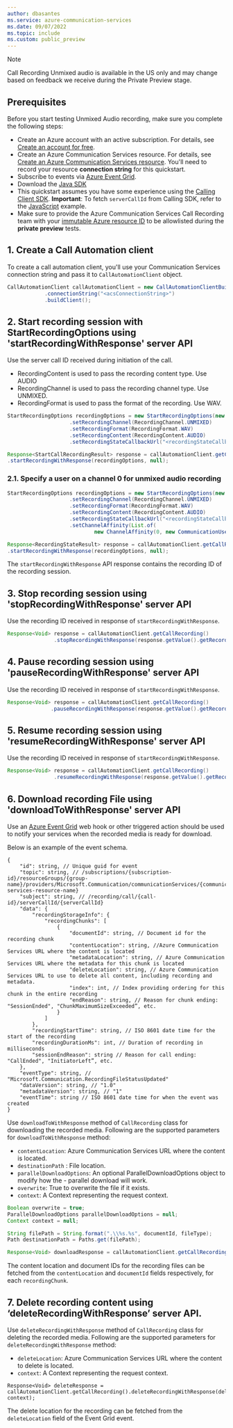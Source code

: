```yaml
---
author: dbasantes
ms.service: azure-communication-services
ms.date: 09/07/2022
ms.topic: include
ms.custom: public_preview
---
```


> [!NOTE]
> Call Recording Unmixed audio is available in the US only and may change based on feedback we receive during the Private Preview stage.


## Prerequisites

Before you start testing Unmixed Audio recording, make sure you complete the following steps:

- Create an Azure account with an active subscription. For details, see [Create an account for free](https://azure.microsoft.com/free/?WT.mc_id=A261C142F). 
- Create an Azure Communication Services resource. For details, see [Create an Azure Communication Services resource](../../../create-communication-resource.md). You'll need to record your resource **connection string** for this quickstart.
- Subscribe to events via [Azure Event Grid](https://learn.microsoft.com/en-us/azure/event-grid/event-schema-communication-services).
- Download the [Java SDK](https://dev.azure.com/azure-sdk/public/_artifacts/feed/azure-sdk-for-java/maven/com.azure%2Fazure-communication-callingserver/overview/1.0.0-alpha.20220829.1 )
- This quickstart assumes you have some experience using the [Calling Client SDK](../../get-started-with-video-calling.md). **Important**: To fetch `serverCallId` from Calling SDK, refer to the [JavaScript](../../get-server-call-id.md) example.
- Make sure to provide the Azure Communication Services Call Recording team with your [immutable Azure resource ID](../../get-resource-id.md) to be allowlisted during the **private preview** tests.


## 1. Create a Call Automation client

To create a call automation client, you'll use your Communication Services connection string and pass it to `CallAutomationClient` object.

```java
CallAutomationClient callAutomationClient = new CallAutomationClientBuilder()
            .connectionString("<acsConnectionString>")
            .buildClient();
```

## 2. Start recording session with StartRecordingOptions using 'startRecordingWithResponse' server API

Use the server call ID received during initiation of the call.
- RecordingContent is used to pass the recording content type. Use AUDIO
- RecordingChannel is used to pass the recording channel type. Use UNMIXED.
- RecordingFormat is used to pass the format of the recording. Use WAV.

```java
StartRecordingOptions recordingOptions = new StartRecordingOptions(new ServerCallLocator("<serverCallId>"))
                    .setRecordingChannel(RecordingChannel.UNMIXED)
                    .setRecordingFormat(RecordingFormat.WAV)
                    .setRecordingContent(RecordingContent.AUDIO)
                    .setRecordingStateCallbackUrl("<recordingStateCallbackUrl>");

Response<StartCallRecordingResult> response = callAutomationClient.getCallRecording()
.startRecordingWithResponse(recordingOptions, null);

```

### 2.1. Specify a user on a channel 0 for unmixed audio recording

```java
StartRecordingOptions recordingOptions = new StartRecordingOptions(new ServerCallLocator("<serverCallId>"))
                    .setRecordingChannel(RecordingChannel.UNMIXED)
                    .setRecordingFormat(RecordingFormat.WAV)
                    .setRecordingContent(RecordingContent.AUDIO)
                    .setRecordingStateCallbackUrl("<recordingStateCallbackUrl>")
                    .setChannelAffinity(List.of(
                            new ChannelAffinity(0, new CommunicationUserIdentifier("<participantMri>"));

Response<RecordingStateResult> response = callAutomationClient.getCallRecording()
.startRecordingWithResponse(recordingOptions, null);

```
The `startRecordingWithResponse` API response contains the recording ID of the recording session.

## 3.	Stop recording session using 'stopRecordingWithResponse' server API

Use the recording ID received in response of `startRecordingWithResponse`.

```java
Response<Void> response = callAutomationClient.getCallRecording()
               .stopRecordingWithResponse(response.getValue().getRecordingId(), null);
```

## 4.	Pause recording session using 'pauseRecordingWithResponse' server API

Use the recording ID received in response of `startRecordingWithResponse`.
```java
Response<Void> response = callAutomationClient.getCallRecording()
              .pauseRecordingWithResponse(response.getValue().getRecordingId(), null);
```

## 5.	Resume recording session using 'resumeRecordingWithResponse' server API

Use the recording ID received in response of `startRecordingWithResponse`.

```java
Response<Void> response = callAutomationClient.getCallRecording()
               .resumeRecordingWithResponse(response.getValue().getRecordingId(), null);
```

## 6.	Download recording File using 'downloadToWithResponse' server API

Use an [Azure Event Grid](../../../../../event-grid/overview.md) web hook or other triggered action should be used to notify your services when the recorded media is ready for download.

Below is an example of the event schema.

```
{
    "id": string, // Unique guid for event
    "topic": string, // /subscriptions/{subscription-id}/resourceGroups/{group-name}/providers/Microsoft.Communication/communicationServices/{communication-services-resource-name}
    "subject": string, // /recording/call/{call-id}/serverCallId/{serverCallId}
    "data": {
        "recordingStorageInfo": {
            "recordingChunks": [
                {
                    "documentId": string, // Document id for the recording chunk
                    "contentLocation": string, //Azure Communication Services URL where the content is located
                    "metadataLocation": string, // Azure Communication Services URL where the metadata for this chunk is located
                    "deleteLocation": string, // Azure Communication Services URL to use to delete all content, including recording and metadata.
                    "index": int, // Index providing ordering for this chunk in the entire recording
                    "endReason": string, // Reason for chunk ending: "SessionEnded", "ChunkMaximumSizeExceeded”, etc.
                }
            ]
        },
        "recordingStartTime": string, // ISO 8601 date time for the start of the recording
        "recordingDurationMs": int, // Duration of recording in milliseconds
        "sessionEndReason": string // Reason for call ending: "CallEnded", "InitiatorLeft”, etc.
    },
    "eventType": string, // "Microsoft.Communication.RecordingFileStatusUpdated"
    "dataVersion": string, // "1.0"
    "metadataVersion": string, // "1"
    "eventTime": string // ISO 8601 date time for when the event was created
}
```

Use `downloadToWithResponse` method of `CallRecording` class for downloading the recorded media. Following are the supported parameters for `downloadToWithResponse` method:
- `contentLocation`: Azure Communication Services URL where the content is located.
- `destinationPath` : File location.
- `parallelDownloadOptions`: An optional ParallelDownloadOptions object to modify how the - parallel download will work.
- `overwrite`: True to overwrite the file if it exists.
- `context`: A Context representing the request context.


```java
Boolean overwrite = true;
ParallelDownloadOptions parallelDownloadOptions = null;
Context context = null;

String filePath = String.format(".\\%s.%s", documentId, fileType);
Path destinationPath = Paths.get(filePath);

Response<Void> downloadResponse = callAutomationClient.getCallRecording().downloadToWithResponse(contentLocation, destinationPath, parallelDownloadOptions, overwrite, context);
```
The content location and document IDs for the recording files can be fetched from the `contentLocation` and `documentId` fields respectively, for each `recordingChunk`.

## 7. Delete recording content using ‘deleteRecordingWithResponse’ server API.

Use `deleteRecordingWithResponse` method of `CallRecording` class for deleting the recorded media. Following are the supported parameters for `deleteRecordingWithResponse` method:
- `deleteLocation`: Azure Communication Services URL where the content to delete is located.
- `context`: A Context representing the request context.

```
Response<Void> deleteResponse = callAutomationClient.getCallRecording().deleteRecordingWithResponse(deleteLocation, context);
```
The delete location for the recording can be fetched from the `deleteLocation` field of the Event Grid event.
